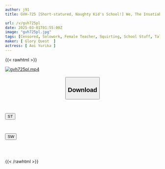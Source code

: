 ```yaml
---
author: j91
title: GVH-725 [Short-statured, Naughty Kid's School!] We, The Insatiable Trio, Reverse-taught Our Admired Tall, Glamorous Teacher By Making Her Squirt, Her Legs Shake, And Her Insemination. Yurika Aoi

url: /v/gvh725pl
date: 2025-03-01T01:55:00Z
image: "gvh725pl.jpg"
tags: [Censored, Solowork, Female Teacher, Squirting, School Stuff, Tall, Shotacon	]
maker: [ Glory Quest  ]
actress: [ Aoi Yurika ]
---
```



{{< rawhtml >}}

<div class="video" data-videoid="BkzBKAbRG8cydaj">
    <a href="javascript:;">
        <img src="/v/gvh725pl/gvh725pl.jpg" width="WIDTH" height="HEIGHT" alt="gvh725pl.mp4" loading="lazy">
    </a>
</div>

<script type="text/javascript" src="https://j91.asia/asset/on-demand-st.js"></script>

<br>
  <link rel="stylesheet" href="https://j91.asia/asset/bs5.css">
  
  <center>
  <button class="btn btn-primary" type="button" data-bs-toggle="collapse" data-bs-target=".multi-collapse" aria-expanded="false" aria-controls="multiCollapseExample1 multiCollapseExample2"><h2>Download</h2></button></center>
</p>
<div class="row">
  <div class="col">
    <div class="collapse multi-collapse" id="multiCollapseExample1">
      <div class="card card-body">
	      	      <br>
<div class="buttons">  
<p><a href="/v/gvh725pl/st.html" target="_blank"><button class="btn-hover color-3"><i class="fa fa-download"></i> ST</button></a></p></div>
    </div>
  </div>
</div>
  <div class="col">
    <div class="collapse multi-collapse" id="multiCollapseExample2">
      <div class="card card-body">
	      <br>
<div class="buttons">
<p><a href="/v/gvh725pl/sw.html" target="_blank"><button class="btn-hover color-2"><i class="fa fa-download"></i> SW</button></a></p></div>
<br><br>
      </div>
    </div>
  </div>
</div>

{{< /rawhtml >}}